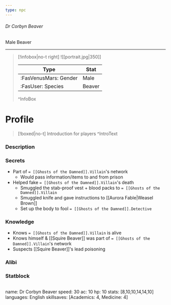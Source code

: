 ```yaml
---
type: npc
---
```


###### Dr Corbyn Beaver
<span class="sub2">Male Beaver </span>
___

> [!infobox|no-t right]
> ![[portrait.jpg|350]]
>
> | Type | Stat |
> | ---- | ---- |
> | :FasVenusMars: Gender | Male |
> | :FasUser: Species | Beaver |
>^InfoBox

# Profile

> [!boxed|no-t]
> Introduction for players
>^IntroText

### Description


### Secrets
- Part of `= [[Ghosts of the Damned]].Villain`'s network
	- Would pass information/items to and from prison
- Helped fake `= [[Ghosts of the Damned]].Villain`'s death
	- Smuggled the stab-proof vest + blood packs to `= [[Ghosts of the Damned]].Villain`
	- Smuggled knife and gave instructions to [[Aurora Fable|Weasel Brown]]
	- Set up the body to fool `= [[Ghosts of the Damned]].Detective`

### Knowledge
- Knows `= [[Ghosts of the Damned]].Villain` is alive
- Knows himself & [[Squire Beaver]] was part of `= [[Ghosts of the Damned]].Villain`'s network
- Suspects [[Squire Beaver]]'s lead poisoning

### Alibi 


### Statblock
>```statblock
name: Dr Corbyn Beaver
speed: 30
ac: 10
hp: 10
stats: [8,10,10,14,14,10]
languages: English
skillsaves: [Academics: 4, Medicine: 4]